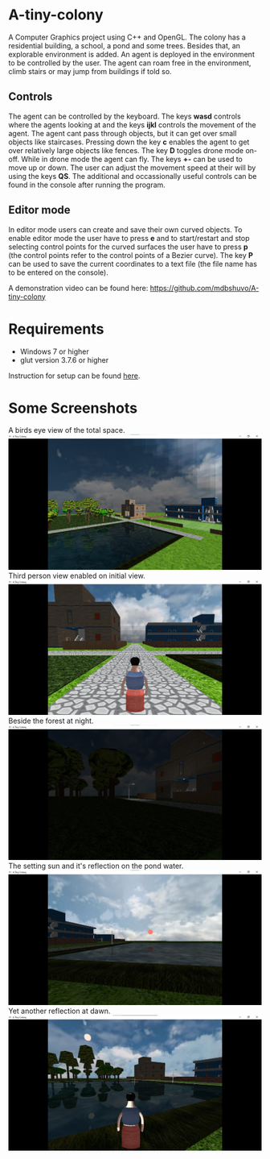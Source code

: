 # A-tiny-colony
A Computer Graphics project using C++ and OpenGL. The colony has a residential building, a school, a pond and some trees. Besides that, an explorable environment is added. An agent is deployed in the environment to be controlled by the user. The agent can roam free in the environment, climb stairs or may jump from buildings if told so.

## Controls
The agent can be controlled by the keyboard. The keys **wasd** controls where the agents looking at and the keys **ijkl** controls the movement of the agent. The agent cant pass through objects, but it can get over small objects like staircases. Pressing down the key **c** enables the agent to get over relatively large objects like fences. The key **D** toggles drone mode on-off. While in drone mode the agent can fly. The keys **+-** can be used to move up or down. The user can adjust the movement speed at their will by using the keys **QS**. The additional and occassionally useful controls can be found in the console after running the program.

## Editor mode
In editor mode users can create and save their own curved objects. To enable editor mode the user have to press **e** and to start/restart and stop selecting control points for the curved surfaces the user have to press **p** (the control points refer to the control points of a Bezier curve). The key **P** can be used to save the current coordinates to a text file (the file name has to be entered on the console). 

A demonstration video can be found here: https://github.com/mdbshuvo/A-tiny-colony

# Requirements
+ Windows 7 or higher
+ glut version 3.7.6 or higher

Instruction for setup can be found [here](https://www.codewithc.com/how-to-setup-opengl-glut-in-codeblocks).

# Some Screenshots
A birds eye view of the total space.
![Birds-eye-view](demo-images/birds-eye-view.jpg)
Third person view enabled on initial view.
![init-view-third-person](demo-images/init-view-third-person.jpg)
Beside the forest at night.
![night-by-the-forest](demo-images/night-by-the-forest.jpg)
The setting sun and it's reflection on the pond water.
![sun-set](demo-images/sun-set.jpg)
Yet another reflection at dawn.
![lake-side-dawn](demo-images/lake_at_dawn.jpg)
